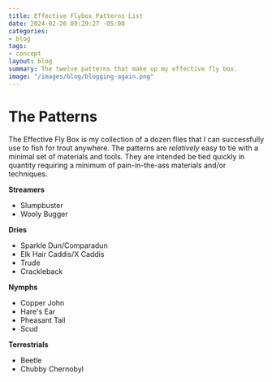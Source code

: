```yaml
---
title: Effective Flybox Patterns List
date: 2024-02-26 09:29:27 -05:00
categories:
- blog
tags:
- concept
layout: blog
summary: The twelve patterns that make up my effective fly box.
image: "/images/blog/blogging-again.png"
---
```


# The Patterns

The Effective Fly Box is my collection of a dozen flies that I can successfully use to fish for trout anywhere.  The patterns are *relatively* easy to tie with a minimal set of materials and tools.  They are intended be tied quickly in quantity requiring a minimum of pain-in-the-ass materials and/or techniques.

**Streamers**

- Slumpbuster
- Wooly Bugger

**Dries**

- Sparkle Dun/Comparadun
- Elk Hair Caddis/X Caddis
- Trude
- Crackleback

**Nymphs**

- Copper John
- Hare's Ear
- Pheasant Tail
- Scud

**Terrestrials**

- Beetle
- Chubby Chernobyl
